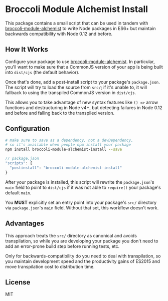 # Broccoli Module Alchemist Install

This package contains a small script that can be used in tandem with
[broccoli-module-alchemist](https://github.com/monegraph/broccoli-module-alchemist)
to write Node packages in ES6+ but maintain backwards compatibility with
Node 0.12 and before.

## How It Works

Configure your package to use
[broccoli-module-alchemist](https://github.com/monegraph/broccoli-module-alchemist).
In particular, you'll want to make sure that a CommonJS version of your
app is being built into `dist/cjs` (the default behavior).

Once that's done, add a post-install script to your package's
`package.json`. The script will try to load the source from `src/`; if
it's unable to, it will fallback to using the transpiled CommonJS
version in `dist/cjs`.

This allows you to take advantage of new syntax features like `() =>`
arrow functions and destructuring in Node v4+, but detecting failures in
Node 0.12 and before and falling back to the transpiled version.

## Configuration

```sh
# make sure to save as a dependency, not a devDependency,
# so it's available when people npm install your package
npm install broccoli-module-alchemist-install --save
```

```js
// package.json
"scripts": {
  "postinstall": "broccoli-module-alchemist-install"
}
```

After your package is installed, this script will rewrite the
`package.json`'s `main` field to point to `dist/cjs` if it was not able
to `require()` your package's default `main`.

You **MUST** explicitly set an entry point into your package's `src/`
directory via `package.json`'s `main` field. Without that set, this
workflow doesn't work.

## Advantages

This approach treats the `src/` directory as canonical and avoids
transpilation, so while you are developing your package you don't need
to add an error-prone build step before running tests, etc.

Only for backwards-compatibility do you need to deal with transpilation,
so you maintain development speed and the productivity gains of ES2015
and move transpilation cost to distribution time.

## License

MIT
